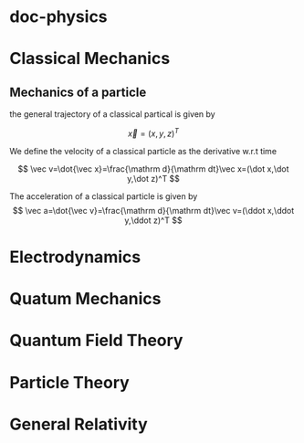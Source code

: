 # doc-physics

# Classical Mechanics

## Mechanics of a particle

the general trajectory of a classical partical is given by

$$
\vec x=(x,y,z)^T
$$

We define the velocity of a classical particle as the derivative w.r.t time

$$
\vec v=\dot{\vec x}=\frac{\mathrm d}{\mathrm dt}\vec x=(\dot x,\dot y,\dot z)^T
$$

The acceleration of a classical particle is given by
$$
\vec a=\dot{\vec v}=\frac{\mathrm d}{\mathrm dt}\vec v=(\ddot x,\ddot y,\ddot z)^T
$$

# Electrodynamics

# Quatum Mechanics

# Quantum Field Theory

# Particle Theory

# General Relativity
